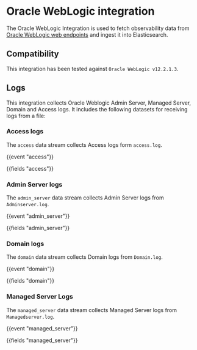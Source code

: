 # Oracle WebLogic integration

The Oracle WebLogic Integration is used to fetch observability data from [Oracle WebLogic web endpoints](https://docs.oracle.com/cd/B16240_01/doc/em.102/b25987/oracle_weblogic.htm) and ingest it into Elasticsearch.

## Compatibility

This integration has been tested against `Oracle WebLogic v12.2.1.3`.

## Logs

This integration collects Oracle Weblogic Admin Server, Managed Server, Domain and Access logs. It includes the following datasets for receiving logs from a file:

### Access logs

The `access` data stream collects Access logs form `access.log`.

{{event "access"}}

{{fields "access"}}

### Admin Server logs

The `admin_server` data stream collects Admin Server logs from `Adminserver.log`.

{{event "admin_server"}}

{{fields "admin_server"}}

### Domain logs

The `domain` data stream collects Domain logs from `Domain.log`.

{{event "domain"}}

{{fields "domain"}}

### Managed Server Logs

The `managed_server` data stream collects Managed Server logs from `Managedserver.log`.

{{event "managed_server"}}

{{fields "managed_server"}}
